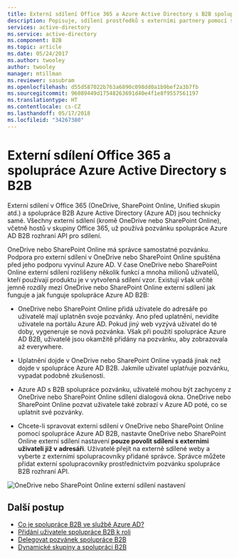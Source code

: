 ```yaml
---
title: Externí sdílení Office 365 a Azure Active Directory s B2B spolupráci | Microsoft Docs
description: Popisuje, sdílení prostředků s externími partnery pomocí spolupráce O365 a Azure Active Directory s B2B.
services: active-directory
ms.service: active-directory
ms.component: B2B
ms.topic: article
ms.date: 05/24/2017
ms.author: twooley
author: twooley
manager: mtillman
ms.reviewer: sasubram
ms.openlocfilehash: d55d587022b763a6890c098dd0a1b9bef2a3b7fb
ms.sourcegitcommit: 96089449d17548263691d40e4f1e8f9557561197
ms.translationtype: HT
ms.contentlocale: cs-CZ
ms.lasthandoff: 05/17/2018
ms.locfileid: "34267380"
---
```

# <a name="office-365-external-sharing-and-azure-active-directory-b2b-collaboration"></a>Externí sdílení Office 365 a spolupráce Azure Active Directory s B2B

Externí sdílení v Office 365 (OneDrive, SharePoint Online, Unified skupin atd.) a spolupráce B2B Azure Active Directory (Azure AD) jsou technicky samé. Všechny externí sdílení (kromě OneDrive nebo SharePoint Online), včetně hostů v skupiny Office 365, už používá pozvánku spolupráce Azure AD B2B rozhraní API pro sdílení.

OneDrive nebo SharePoint Online má správce samostatné pozvánku. Podpora pro externí sdílení v OneDrive nebo SharePoint Online spuštěna před jeho podporu vyvinul Azure AD. V čase OneDrive nebo SharePoint Online externí sdílení rozlišeny několik funkcí a mnoha milionů uživatelů, kteří používají produktu je v vytvořená sdílení vzor. Existují však určité jemně rozdíly mezi OneDrive nebo SharePoint Online externí sdílení jak funguje a jak funguje spolupráce Azure AD B2B:

- OneDrive nebo SharePoint Online přidá uživatele do adresáře po uživatelé mají uplatněn svoje pozvánky. Ano před uplatnění, nevidíte uživatele na portálu Azure AD. Pokud jiný web vyzývá uživatel do té doby, vygeneruje se nová pozvánka. Však při použití spolupráce Azure AD B2B, uživatelé jsou okamžitě přidány na pozvánku, aby zobrazovala až everywhere.

- Uplatnění dojde v OneDrive nebo SharePoint Online vypadá jinak než dojde v spolupráce Azure AD B2B. Jakmile uživatel uplatňuje pozvánku, vypadat podobně zkušenosti.

- Azure AD s B2B spolupráce pozvánku, uživatelé mohou být zachyceny z OneDrive nebo SharePoint Online sdílení dialogová okna. OneDrive nebo SharePoint Online pozvat uživatele také zobrazí v Azure AD poté, co se uplatnit své pozvánky.

- Chcete-li spravovat externí sdílení v OneDrive nebo SharePoint Online pomocí spolupráce Azure AD B2B, nastavte OneDrive nebo SharePoint Online externí sdílení nastavení **pouze povolit sdílení s externími uživateli již v adresáři**. Uživatelé přejít na externě sdílené weby a vyberte z externími spolupracovníky přidané správce. Správce můžete přidat externí spolupracovníky prostřednictvím pozvánku spolupráce B2B rozhraní API.

![OneDrive nebo SharePoint Online externí sdílení nastavení](media/o365-external-user/odsp-sharing-setting.png)

## <a name="next-steps"></a>Další postup

* [Co je spolupráce B2B ve službě Azure AD?](what-is-b2b.md)
* [Přidání uživatele spolupráce B2B k roli](add-guest-to-role.md)
* [Delegovat pozvánek spolupráce B2B](delegate-invitations.md)
* [Dynamické skupiny a spolupráci B2B](use-dynamic-groups.md)